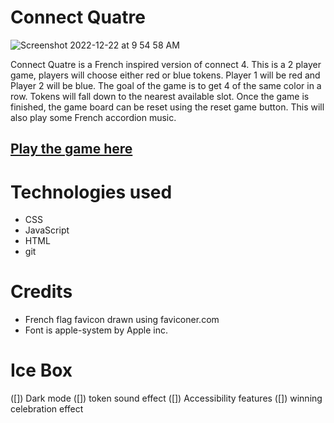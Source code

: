 # Connect Quatre
![Screenshot 2022-12-22 at 9 54 58 AM](https://user-images.githubusercontent.com/119258338/209186972-a8126457-ad1c-4ed1-afd8-86f475f8e17a.png)

Connect Quatre is a French inspired version of connect 4. This is a 2 player game, players will choose either red or blue tokens. Player 1 will be red and Player 2 will be blue. The goal of the game is to get 4 of the same color in a row. Tokens will fall down to the nearest available slot. Once the game is finished, the game board can be reset using the reset game button. This will also play some French accordion music. 

## [Play the game here](https://austinfriesorger-connect4.netlify.app/)

# Technologies used 

* CSS
* JavaScript
* HTML 
* git 

# Credits 

* French flag favicon drawn using faviconer.com
* Font is apple-system by Apple inc.

# Ice Box

([]) Dark mode
([]) token sound effect
([]) Accessibility features
([]) winning celebration effect
